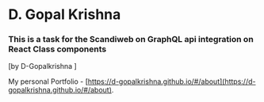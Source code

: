 # D. Gopal Krishna

### This is a task for the Scandiweb on GraphQL api integration on React Class components 
[by D-Gopalkrishna ]

My personal Portfolio -  [https://d-gopalkrishna.github.io/#/about](https://d-gopalkrishna.github.io/#/about).
